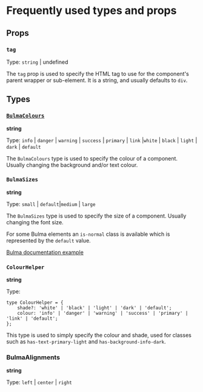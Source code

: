 # Frequently used types and props

## Props

### `tag`

Type: `string` | undefined

The `tag` prop is used to specify the HTML tag to use for the component's parent wrapper or sub-element. It is a string,
and usually defaults to `div`.

## Types

### [`BulmaColours`](https://bulma.io/documentation/helpers/color-helpers/)

**string**

Type: `info` | `danger` | `warning` | `success` | `primary` | `link` |`white` | `black` | `light` | `dark` | `default`

The `BulmaColours` type is used to specify the colour of a component. Usually changing the background and/or text
colour.

### `BulmaSizes`

**string**

Type: `small` |  `default`|`medium` | `large`

The `BulmaSizes` type is used to specify the size of a component. Usually changing the font size.

For some Bulma elements an `is-normal` class is available which is represented by the `default` value.

[Bulma documentation example](https://bulma.io/documentation/components/message/#sizes)

### `ColourHelper`

**string**

Type:

```typescript:no-line-numbers
type ColourHelper = {
	shade?: 'white' | 'black' | 'light' | 'dark' | 'default';
	colour: 'info' | 'danger' | 'warning' | 'success' | 'primary' | 'link' | 'default';
};
```

This type is used to simply specify the colour and shade, used for classes such as `has-text-primary-light`
and `has-background-info-dark`.

### BulmaAlignments

**string**

Type: `left` | `center` | `right`
